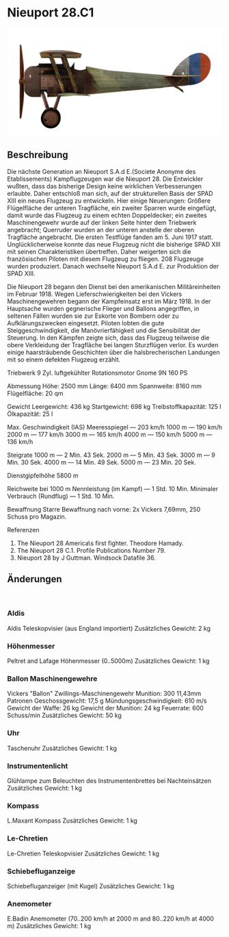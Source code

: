 ﻿# Nieuport 28.C1

![nieuport28](../images/nieuport28.png)

## Beschreibung

Die nächste Generation an Nieuport S.A.d E.(Societe Anonyme des Etablissements) Kampflugzeugen war die Nieuport 28. Die Entwickler wußten, dass das bisherige Design keine wirklichen Verbesserungen erlaubte. Daher entschloß man sich, auf der strukturellen Basis der SPAD XIII ein neues Flugzeug zu entwickeln. Hier einige Neuerungen: Größere Flügelfläche der unteren Tragfläche, ein zweiter Sparren wurde eingefügt, damit wurde das Flugzeug zu einem echten Doppeldecker; ein zweites Maschinengewehr wurde auf der linken Seite hinter dem Triebwerk angebracht; Querruder wurden an der unteren anstelle der oberen Tragfläche angebracht. Die ersten Testflüge fanden am 5. Juni 1917 statt. Unglücklicherweise konnte das neue Flugzeug nicht die bisherige SPAD XIII mit seinen Charakteristiken übertreffen. Daher weigerten sich die französischen Piloten mit diesem Flugzeug zu fliegen. 208 Flugzeuge wurden produziert. Danach wechselte Nieuport S.A.d E. zur Produktion der SPAD XIII.

Die Nieuport 28 begann den Dienst bei den amerikanischen Militäreinheiten im Februar 1918. Wegen Lieferschwierigkeiten bei den Vickers Maschinengewehren begann der Kampfeinsatz erst im März 1918. In der Hauptsache wurden gegnerische Flieger und Ballons angegriffen, in seltenen Fällen wurden sie zur Eskorte von Bombern oder zu Aufklärungszwecken eingesetzt. Piloten lobten die gute Steiggeschwindigkeit, die Manövrierfähigkeit und die Sensibilität der Steuerung. In den Kämpfen zeigte sich, dass das Flugzeug teilweise die obere Verkleidung der Tragfläche bei langen Sturzflügen verlor. Es wurden einige haarsträubende Geschichten über die halsbrecherischen Landungen mit so einem defekten Flugzeug erzählt.


Triebwerk
9 Zyl. luftgekühlter Rotationsmotor Gnome 9N 160 PS

Abmessung
Höhe: 2500 mm
Länge: 6400 mm
Spannweite: 8160 mm
Flügelfläche: 20 qm

Gewicht
Leergewicht: 436 kg
Startgewicht: 698 kg
Treibstoffkapazität: 125 l
Ölkapazität: 25 l

Max. Geschwindigkeit (IAS)
Meeresspiegel — 203 km/h
1000 m — 190 km/h
2000 m — 177 km/h
3000 m — 165 km/h
4000 m — 150 km/h
5000 m — 136 km/h

Steigrate
1000 m — 2 Min. 43 Sek.
2000 m — 5 Min. 43 Sek.
3000 m — 9 Min. 30 Sek.
4000 m — 14 Min. 49 Sek.
5000 m — 23 Min. 20 Sek.

Dienstgipfelhöhe 5800 m

Reichweite bei 1000 m
Nennleistung (im Kampf) — 1 Std. 10 Min.
Minimaler Verbrauch (Rundflug) — 1 Std. 10 Min.

Bewaffnung
Starre Bewaffnung nach vorne: 2х Vickers 7,69mm, 250 Schuss pro Magazin.

Referenzen
1) The Nieuport 28 America\s first fighter. Theodore Hamady.
2) The Nieuport 28 C.1. Profile Publications Number 79.
3) Nieuport 28 by J Guttman. Windsock Datafile 36.

## Änderungen
﻿

### Aldis

Aldis Teleskopvisier (aus England importiert)
Zusätzliches Gewicht: 2 kg
﻿

### Höhenmesser

Peltret and Lafage Höhenmesser (0..5000m)
Zusätzliches Gewicht: 1 kg
﻿

### Ballon Maschinengewehre

Vickers "Ballon" Zwillings-Maschinengewehr
Munition: 300 11,43mm Patronen
Geschossgewicht: 17,5 g
Mündungsgeschwindigkeit: 610 m/s
Gewicht der Waffe: 26 kg
Gewicht der Munition: 24 kg
Feuerrate: 600 Schuss/min
Zusätzliches Gewicht: 50 kg
﻿

### Uhr

Taschenuhr
Zusätzliches Gewicht: 1 kg
﻿

### Instrumentenlicht

Glühlampe zum Beleuchten des Instrumentenbrettes bei Nachteinsätzen
Zusätzliches Gewicht: 1 kg
﻿

### Kompass

L.Maxant Kompass
Zusätzliches Gewicht: 1 kg
﻿

### Le-Chretien

Le-Chretien Teleskopvisier
Zusätzliches Gewicht: 1 kg
﻿

### Schiebefluganzeige

Schiebefluganzeiger (mit Kugel)
Zusätzliches Gewicht: 1 kg
﻿

### Anemometer

E.Badin Anemometer (70..200 km/h at 2000 m and 80..220 km/h at 4000 m)
Zusätzliches Gewicht: 1 kg
